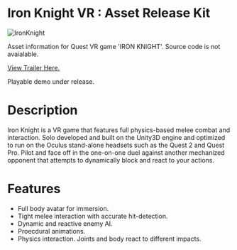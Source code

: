 # Iron Knight VR : Asset Release Kit
![IronKnight](https://user-images.githubusercontent.com/10013436/236170725-8f402ec3-f2da-4f7a-b163-6b7bce4a4ba3.gif)

 Asset information for Quest VR game 'IRON KNIGHT'. Source code is not avaialable.
 
 [View Trailer Here.](https://www.youtube.com/watch?v=VjZ5xLvydZU)

 Playable demo under release.
 
 # Description
 Iron Knight is a VR game that features full physics-based melee combat and interaction. Solo developed and built on the Unity3D engine and optimized to run on the Oculus stand-alone headsets such as the Quest 2 and Quest Pro. Pilot and face off in the one-on-one duel against another mechanized opponent that attempts to dynamically block and react to your actions.

# Features
- Full body avatar for immersion.
- Tight melee interaction with accurate hit-detection.
- Dynamic and reactive enemy AI.
- Proecdural animations.
- Physics interaction. Joints and body react to different impacts.

 


